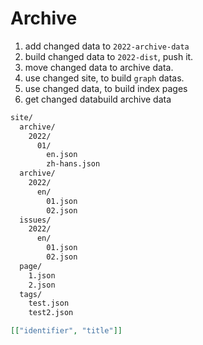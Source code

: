 # Archive

1. add changed data to `2022-archive-data`
2. build changed data to `2022-dist`, push it.
3. move changed data to archive data.
4. use changed site, to build `graph` datas.
5. use changed data, to build index pages
6. get changed databuild archive data

```bash
site/
  archive/
    2022/
      01/
        en.json
        zh-hans.json
  archive/
    2022/
      en/
        01.json
        02.json
  issues/
    2022/
      en/
        01.json
        02.json
  page/
    1.json
    2.json
  tags/
    test.json
    test2.json
```

```json
[["identifier", "title"]]
```
